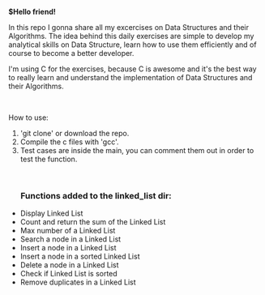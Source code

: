 <strong>$Hello friend!</strong> <br>

In this repo I gonna share all my excercises on Data Structures and their Algorithms.
The idea behind this daily exercises are simple to develop my analytical skills on Data Structure, learn how to use them efficiently and of course to become a better developer.
<br>


I'm using C for the exercises, because C is awesome and it's the best way to really learn and understand the implementation of Data Structures and their Algorithms. 

<br>

How to use:

1. 'git clone' or download the repo.
2. Compile the c files with 'gcc'.
3. Test cases are inside the main, you can comment them out in order to test the function.

<br>

<ul>
<h3>Functions added to the linked_list dir:</h3>
<li>Display Linked List</li>
<li>Count and return the sum of the Linked List</li>
<li>Max number of a Linked List</li>
<li>Search a node in a Linked List</li>
<li>Insert a node in a Linked List</li>
<li>Insert a node in a sorted Linked List</li>
<li>Delete a node in a Linked List</li>
<li>Check if Linked List is sorted</li>
<li>Remove duplicates in a Linked List</li>
</ul>

